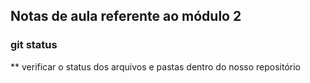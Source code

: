 ## Notas de aula referente ao módulo 2

### git status
** verificar o status dos arquivos e pastas dentro do nosso repositório